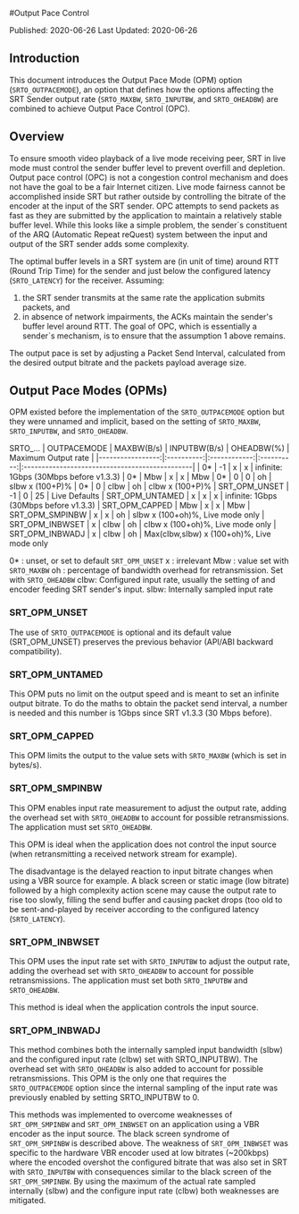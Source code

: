 #Output Pace Control

Published: 2020-06-26
Last Updated: 2020-06-26

## Introduction
This document introduces the Output Pace Mode (OPM) option (`SRTO_OUTPACEMODE`), an option that defines how the options affecting the SRT Sender output rate (`SRTO_MAXBW`, `SRTO_INPUTBW`, and `SRTO_OHEADBW`) are combined to achieve Output Pace Control (OPC).

## Overview
To ensure smooth video playback of a live mode receiving peer, SRT in live mode must control the sender buffer level to prevent overfill and depletion. Output pace control (OPC) is not a congestion control mechanism and does not have the goal to be a fair Internet citizen. Live mode fairness cannot be accomplished inside SRT but rather outside by controlling the bitrate of the encoder at the input of the SRT sender. OPC attempts to send packets as fast as they are submitted by the application to maintain a relatively stable buffer level. While this looks like a simple problem, the sender`s constituent of the ARQ (Automatic Repeat reQuest) system between the input and output of the SRT sender adds some complexity.

The optimal buffer levels in a SRT system are (in unit of time) around RTT (Round Trip Time) for the sender and just below the configured latency (`SRTO_LATENCY`) for the receiver. Assuming:
1. the SRT sender transmits at the same rate the application submits packets, and
2. in absence of network impairments,
the ACKs maintain the sender's buffer level around RTT. The goal of OPC, which is essentially a sender`s mechanism, is to ensure that the assumption 1 above remains.

The output pace is set by adjusting a Packet Send Interval, calculated from the desired output bitrate and the packets payload average size.

## Output Pace Modes (OPMs)
OPM existed before the implementation of the `SRTO_OUTPACEMODE` option but they were unnamed and implicit, based on the setting of `SRTO_MAXBW`, `SRTO_INPUTBW`, and `SRTO_OHEADBW`.

  SRTO_...
| OUTPACEMODE      | MAXBW(B/s) | INPUTBW(B/s) | OHEADBW(%) | Maximum Output rate                            |
|-----------------:|:----------:|:------------:|:----------:|:-----------------------------------------------|
|       0*         |     -1     |      x       |     x      |  infinite: 1Gbps (30Mbps before v1.3.3)
|       0*         |     Mbw    |      x       |     x      |  Mbw
|       0*         |      0     |      0       |     oh     |  sIbw x (100+P)%
|       0*         |      0     |     cIbw     |     oh     |  cIbw x (100+P)%
| SRT_OPM_UNSET    |     -1     |      0       |     25     |  Live Defaults
| SRT_OPM_UNTAMED  |      x     |      x       |     x      |  infinite: 1Gbps (30Mbps before v1.3.3)
| SRT_OPM_CAPPED   |     Mbw    |      x       |     x      |  Mbw
| SRT_OPM_SMPINBW  |      x     |      x       |     oh     |  sIbw x (100+oh)%, Live mode only
| SRT_OPM_INBWSET  |      x     |     cIbw     |     oh     |  cIbw x (100+oh)%, Live mode only
| SRT_OPM_INBWADJ  |      x     |     cIbw     |     oh     |  Max(cIbw,sIbw) x (100+oh)%, Live mode only

0*  : unset, or set to default `SRT_OPM_UNSET`
x   : irrelevant
Mbw : value set with `SRTO_MAXBW`
oh  : percentage of bandwidth overhead for retransmission. Set with `SRTO_OHEADBW`
cIbw: Configured input rate, usually the setting of and encoder feeding SRT sender's input.
sIbw: Internally sampled input rate

### SRT_OPM_UNSET
The use of `SRTO_OUTPACEMODE` is optional and its default value (SRT_OPM_UNSET) preserves the previous behavior (API/ABI backward compatibility).

### SRT_OPM_UNTAMED
This OPM puts no limit on the output speed and is meant to set an infinite output bitrate. To do the maths to obtain the packet send interval, a number is needed and this number is 1Gbps since SRT v1.3.3 (30 Mbps before).

### SRT_OPM_CAPPED
This OPM limits the output to the value sets with `SRTO_MAXBW` (which is set in  bytes/s).

### SRT_OPM_SMPINBW
This OPM enables input rate measurement to adjust the output rate, adding the overhead set with `SRTO_OHEADBW` to account for possible retransmissions. The application must set `SRTO_OHEADBW`.

This OPM is ideal when the application does not control the input source (when retransmitting a received network stream for example).

The disadvantage is the delayed reaction to input bitrate changes when using a VBR source for example. A black screen or static image (low bitrate) followed by a high complexity action scene may cause the output rate to rise too slowly, filling the send buffer and causing packet drops (too old to be sent-and-played by receiver according to the configured latency (`SRTO_LATENCY`).

### SRT_OPM_INBWSET
This OPM uses the input rate set with `SRTO_INPUTBW` to adjust the output rate, adding the overhead set with `SRTO_OHEADBW` to account for possible retransmissions. The application must set both `SRTO_INPUTBW` and `SRTO_OHEADBW`.

This method is ideal when the application controls the input source.

### SRT_OPM_INBWADJ
This method combines both the internally sampled input bandwidth (sIbw) and the configured input rate (cIbw) set with SRTO_INPUTBW). The overhead set with `SRTO_OHEADBW` is also added to account for possible retransmissions. This OPM is the
only one that requires the `SRTO_OUTPACEMODE` option since the internal sampling of the input rate was previously enabled by setting SRTO_INPUTBW to 0.

This methods was implemented to overcome weaknesses of `SRT_OPM_SMPINBW` and `SRT_OPM_INBWSET` on an application using a VBR encoder as the input source. The black screen syndrome of `SRT_OPM_SMPINBW` is described above. The weakness of `SRT_OPM_INBWSET` was specific to the hardware VBR encoder used at low bitrates (~200kbps) where the encoded overshot the configured bitrate that was also set in SRT with `SRTO_INPUTBW` with consequences similar to the black screen of the `SRT_OPM_SMPINBW`. By using the maximum of the actual rate sampled internally (sIbw) and the configure input rate (cIbw) both weaknesses are mitigated.


